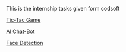 This is the internship tasks given form codsoft 

<a href="Tic-Tac Game AI">Tic-Tac Game</a>

<a href="Chat-bot">AI Chat-Bot</a>

<a href="Face_Detection">Face Detection</a>


